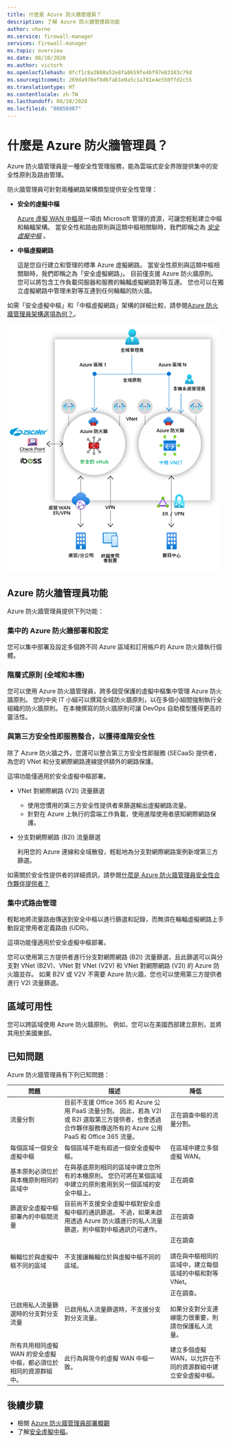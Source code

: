 ```yaml
---
title: 什麼是 Azure 防火牆管理員？
description: 了解 Azure 防火牆管理員功能
author: vhorne
ms.service: firewall-manager
services: firewall-manager
ms.topic: overview
ms.date: 08/10/2020
ms.author: victorh
ms.openlocfilehash: 0fcf1c8a3800a52e8fa8659fe4bf97e83103c79d
ms.sourcegitcommit: 269da970ef8d6fab1e0a5c1a781e4e550ffd2c55
ms.translationtype: HT
ms.contentlocale: zh-TW
ms.lasthandoff: 08/10/2020
ms.locfileid: "88056987"
---
```

# <a name="what-is-azure-firewall-manager"></a>什麼是 Azure 防火牆管理員？

Azure 防火牆管理員是一種安全性管理服務，能為雲端式安全界限提供集中的安全性原則及路由管理。 

防火牆管理員可針對兩種網路架構類型提供安全性管理：

- **安全的虛擬中樞**

   [Azure 虛擬 WAN 中樞](../virtual-wan/virtual-wan-about.md#resources)是一項由 Microsoft 管理的資源，可讓您輕鬆建立中樞和輪輻架構。 當安全性和路由原則與這類中樞相關聯時，我們即稱之為 *[安全虛擬中樞](secured-virtual-hub.md)* 。 
- **中樞虛擬網路**

   這是您自行建立和管理的標準 Azure 虛擬網路。 當安全性原則與這類中樞相關聯時，我們即稱之為「安全虛擬網路」。 目前僅支援 Azure 防火牆原則。 您可以將包含工作負載伺服器和服務的輪輻虛擬網路對等互連。 您也可以在獨立虛擬網路中管理未對等互連到任何輪輻的防火牆。

如需「安全虛擬中樞」和「中樞虛擬網路」架構的詳細比較，請參閱[Azure 防火牆管理員架構選項為何？](vhubs-and-vnets.md)。

![防火牆管理員](media/overview/trusted-security-partners.png)

## <a name="azure-firewall-manager-features"></a>Azure 防火牆管理員功能

Azure 防火牆管理員提供下列功能：

### <a name="central-azure-firewall-deployment-and-configuration"></a>集中的 Azure 防火牆部署和設定

您可以集中部署及設定多個跨不同 Azure 區域和訂用帳戶的 Azure 防火牆執行個體。 

### <a name="hierarchical-policies-global-and-local"></a>階層式原則 (全域和本機)

您可以使用 Azure 防火牆管理員，跨多個受保護的虛擬中樞集中管理 Azure 防火牆原則。 您的中央 IT 小組可以撰寫全域防火牆原則，以在多個小組間強制執行全組織的防火牆原則。 在本機撰寫的防火牆原則可讓 DevOps 自助模型獲得更高的靈活性。

### <a name="integrated-with-third-party-security-as-a-service-for-advanced-security"></a>與第三方安全性即服務整合，以獲得進階安全性

除了 Azure 防火牆之外，您還可以整合第三方安全性即服務 (SECaaS) 提供者，為您的 VNet 和分支網際網路連線提供額外的網路保護。

這項功能僅適用於安全虛擬中樞部署。

- VNet 對網際網路 (V2I) 流量篩選

   - 使用您慣用的第三方安全性提供者來篩選輸出虛擬網路流量。
   - 針對在 Azure 上執行的雲端工作負載，使用進階使用者感知網際網路保護。

- 分支對網際網路 (B2I) 流量篩選

   利用您的 Azure 連線和全域散發，輕鬆地為分支對網際網路案例新增第三方篩選。

如需關於安全性提供者的詳細資訊，請參閱[什麼是 Azure 防火牆管理員安全性合作夥伴提供者？](trusted-security-partners.md)

### <a name="centralized-route-management"></a>集中式路由管理

輕鬆地將流量路由傳送到安全中樞以進行篩選和記錄，而無須在輪輻虛擬網路上手動設定使用者定義路由 (UDR)。 

這項功能僅適用於安全虛擬中樞部署。

您可以使用第三方提供者進行分支對網際網路 (B2I) 流量篩選，且此篩選可以與分支對 VNet (B2V)、VNet 對 VNet (V2V) 和 VNet 對網際網路 (V2I) 的 Azure 防火牆並存。 如果 B2V 或 V2V 不需要 Azure 防火牆，您也可以使用第三方提供者進行 V2I 流量篩選。 

## <a name="region-availability"></a>區域可用性

您可以跨區域使用 Azure 防火牆原則。 例如，您可以在美國西部建立原則，並將其用於美國東部。 

## <a name="known-issues"></a>已知問題

Azure 防火牆管理員有下列已知問題：

|問題  |描述  |降低  |
|---------|---------|---------|
|流量分割|目前不支援 Office 365 和 Azure 公用 PaaS 流量分割。 因此，若為 V2I 或 B2I 選取第三方提供者，也會透過合作夥伴服務傳送所有的 Azure 公用 PaaS 和 Office 365 流量。|正在調查中樞的流量分割。
|每個區域一個安全虛擬中樞|每個區域不能有超過一個安全虛擬中樞。|在區域中建立多個虛擬 WAN。|
|基本原則必須位於與本機原則相同的區域中|在與基底原則相同的區域中建立您所有的本機原則。 您仍可將在某個區域中建立的原則套用到另一個區域的安全中樞上。|正在調查|
|篩選安全虛擬中樞部署內的中樞間流量|目前尚不支援安全虛擬中樞對安全虛擬中樞的通訊篩選。 不過，如果未啟用透過 Azure 防火牆進行的私人流量篩選，則中樞對中樞通訊仍可運作。|正在調查|
|輪輻位於與虛擬中樞不同的區域|不支援讓輪輻位於與虛擬中樞不同的區域。|正在調查<br><br>請在與中樞相同的區域中，建立每個區域的中樞和對等 VNet。|
|已啟用私人流量篩選時的分支對分支流量|已啟用私人流量篩選時，不支援分支對分支流量。 |正在調查。<br><br>如果分支對分支連線能力很重要，則請勿保護私人流量。|
|所有共用相同虛擬 WAN 的安全虛擬中樞，都必須位於相同的資源群組中。|此行為與現今的虛擬 WAN 中樞一致。|建立多個虛擬 WAN，以允許在不同的資源群組中建立安全虛擬中樞。|

## <a name="next-steps"></a>後續步驟

- 檢閱 [Azure 防火牆管理員部署概觀](deployment-overview.md)
- 了解[安全虛擬中樞](secured-virtual-hub.md)。
